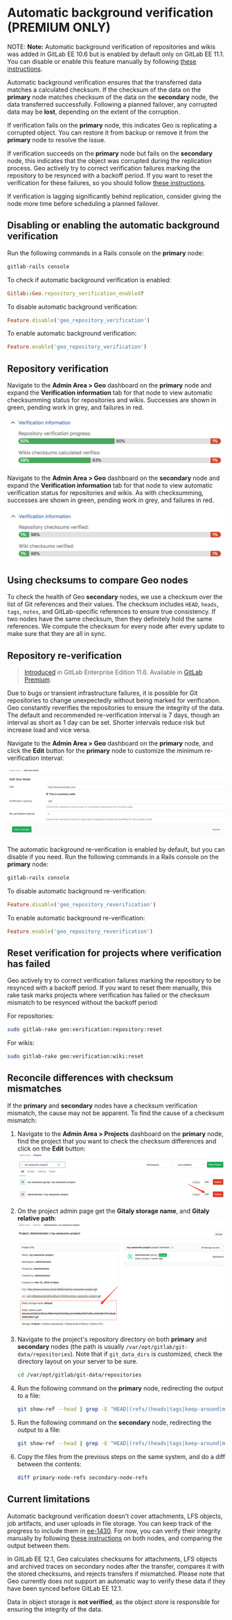 # Automatic background verification **(PREMIUM ONLY)**

NOTE: **Note:**
Automatic background verification of repositories and wikis was added in
GitLab EE 10.6 but is enabled by default only on GitLab EE 11.1. You can
disable or enable this feature manually by following
[these instructions](#disabling-or-enabling-the-automatic-background-verification).

Automatic background verification ensures that the transferred data matches a
calculated checksum. If the checksum of the data on the **primary** node matches checksum of the
data on the **secondary** node, the data transferred successfully. Following a planned failover,
any corrupted data may be **lost**, depending on the extent of the corruption.

If verification fails on the **primary** node, this indicates Geo is replicating a corrupted object.
You can restore it from backup or remove it from the **primary** node to resolve the issue.

If verification succeeds on the **primary** node but fails on the **secondary** node,
this indicates that the object was corrupted during the replication process.
Geo actively try to correct verification failures marking the repository to
be resynced with a backoff period. If you want to reset the verification for
these failures, so you should follow [these instructions][reset-verification].

If verification is lagging significantly behind replication, consider giving
the node more time before scheduling a planned failover.

## Disabling or enabling the automatic background verification

Run the following commands in a Rails console on the **primary** node:

```sh
gitlab-rails console
```

To check if automatic background verification is enabled:

```ruby
Gitlab::Geo.repository_verification_enabled?
```

To disable automatic background verification:

```ruby
Feature.disable('geo_repository_verification')
```

To enable automatic background verification:

```ruby
Feature.enable('geo_repository_verification')
```

## Repository verification

Navigate to the **Admin Area > Geo** dashboard on the **primary** node and expand
the **Verification information** tab for that node to view automatic checksumming
status for repositories and wikis. Successes are shown in green, pending work
in grey, and failures in red.

![Verification status](img/verification-status-primary.png)

Navigate to the **Admin Area > Geo** dashboard on the **secondary** node and expand
the **Verification information** tab for that node to view automatic verification
status for repositories and wikis. As with checksumming, successes are shown in
green, pending work in grey, and failures in red.

![Verification status](img/verification-status-secondary.png)

## Using checksums to compare Geo nodes

To check the health of Geo **secondary** nodes, we use a checksum over the list of
Git references and their values. The checksum includes `HEAD`, `heads`, `tags`,
`notes`, and GitLab-specific references to ensure true consistency. If two nodes
have the same checksum, then they definitely hold the same references. We compute
the checksum for every node after every update to make sure that they are all
in sync.

## Repository re-verification

> [Introduced](https://gitlab.com/gitlab-org/gitlab/merge_requests/8550) in GitLab Enterprise Edition 11.6. Available in [GitLab Premium](https://about.gitlab.com/pricing/).

Due to bugs or transient infrastructure failures, it is possible for Git
repositories to change unexpectedly without being marked for verification.
Geo constantly reverifies the repositories to ensure the integrity of the
data. The default and recommended re-verification interval is 7 days, though
an interval as short as 1 day can be set. Shorter intervals reduce risk but
increase load and vice versa.

Navigate to the **Admin Area > Geo** dashboard on the **primary** node, and
click the **Edit** button for the **primary** node to customize the minimum
re-verification interval:

![Re-verification interval](img/reverification-interval.png)

The automatic background re-verification is enabled by default, but you can
disable if you need. Run the following commands in a Rails console on the
**primary** node:

```sh
gitlab-rails console
```

To disable automatic background re-verification:

```ruby
Feature.disable('geo_repository_reverification')
```

To enable automatic background re-verification:

```ruby
Feature.enable('geo_repository_reverification')
```

## Reset verification for projects where verification has failed

Geo actively try to correct verification failures marking the repository to
be resynced with a backoff period. If you want to reset them manually, this
rake task marks projects where verification has failed or the checksum mismatch
to be resynced without the backoff period:

For repositories:

```sh
sudo gitlab-rake geo:verification:repository:reset
```

For wikis:

```sh
sudo gitlab-rake geo:verification:wiki:reset
```

## Reconcile differences with checksum mismatches

If the **primary** and **secondary** nodes have a checksum verification mismatch, the cause may not be apparent. To find the cause of a checksum mismatch:

1. Navigate to the **Admin Area > Projects** dashboard on the **primary** node, find the
   project that you want to check the checksum differences and click on the
   **Edit** button:
   ![Projects dashboard](img/checksum-differences-admin-projects.png)

1. On the project admin page get the **Gitaly storage name**, and **Gitaly relative path**:
   ![Project admin page](img/checksum-differences-admin-project-page.png)

1. Navigate to the project's repository directory on both **primary** and **secondary** nodes
   (the path is usually `/var/opt/gitlab/git-data/repositories`). Note that if `git_data_dirs`
   is customized, check the directory layout on your server to be sure.

   ```sh
   cd /var/opt/gitlab/git-data/repositories
   ```

1. Run the following command on the **primary** node, redirecting the output to a file:

   ```sh
   git show-ref --head | grep -E "HEAD|(refs/(heads|tags|keep-around|merge-requests|environments|notes)/)" > primary-node-refs
   ```

1. Run the following command on the **secondary** node, redirecting the output to a file:

   ```sh
   git show-ref --head | grep -E "HEAD|(refs/(heads|tags|keep-around|merge-requests|environments|notes)/)" > secondary-node-refs
   ```

1. Copy the files from the previous steps on the same system, and do a diff between the contents:

   ```sh
   diff primary-node-refs secondary-node-refs
   ```

## Current limitations

Automatic background verification doesn't cover attachments, LFS objects,
job artifacts, and user uploads in file storage. You can keep track of the
progress to include them in [ee-1430]. For now, you can verify their integrity
manually by following [these instructions][foreground-verification] on both
nodes, and comparing the output between them.

In GitLab EE 12.1, Geo calculates checksums for attachments, LFS objects and
archived traces on secondary nodes after the transfer, compares it with the
stored checksums, and rejects transfers if mismatched. Please note that Geo
currently does not support an automatic way to verify these data if they have
been synced before GitLab EE 12.1.

Data in object storage is **not verified**, as the object store is responsible
for ensuring the integrity of the data.

[reset-verification]: background_verification.md#reset-verification-for-projects-where-verification-has-failed
[foreground-verification]: ../../raketasks/check.md
[ee-1430]: https://gitlab.com/groups/gitlab-org/-/epics/1430
